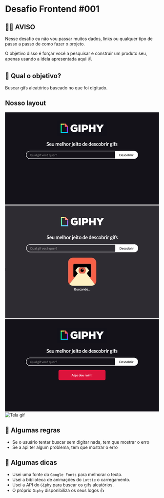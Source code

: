 # Desafio Frontend #001

## 🏴‍☠ AVISO

Nesse desafio eu não vou passar muitos dados, links ou qualquer tipo de passo a passo de como fazer o projeto.

O objetivo disso é forçar você a pesquisar e construir um produto seu, apenas usando a ideia apresentada aqui ✌️.

## 🤔 Qual o objetivo?

Buscar gifs aleatórios baseado no que foi digitado.

## Nosso layout

![Tela inicial](./res/tela-inicial.png)
![Tela carregando](./res/tela-carregando.gif)
![Tela erro](./res/tela-erro.png)
![Tela gif](./res/tela-gif.gif)

## 🤖 Algumas regras

- Se o usuário tentar buscar sem digitar nada, tem que mostrar o erro
- Se a api ter algum problema, tem que mostrar o erro

## 👀 Algumas dicas

- Usei uma fonte do `Google Fonts` para melhorar o texto.
- Usei a biblioteca de animações do `Lottie` o carregamento.
- Usei a API do `Giphy` para buscar os gifs aleatórios.
- O próprio `Giphy` disponibiliza os seus logos 👍

